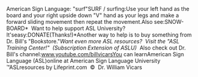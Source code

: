 American Sign 
	Language: "surf"SURF / surfing:Use your left hand as the board and your right upside down "V" hand as your legs 
and make a forward sliding movement then repeat the movement.Also see:SNOW-BOARD* 
Want to help support ASL University?  It'seasy:DONATE(Thanks!)*Another way to help is to buy something from Dr. Bill's "Bookstore."*Want even more ASL resources?  Visit the "ASL Training Center!"  (Subscription 
Extension of ASLU)*  Also check out Dr. Bill's channel:www.youtube.com/billvicarsYou can learnAmerican Sign Language (ASL)online at American Sign Language University ™ASLresources by Lifeprint.com  ©  Dr. William Vicars